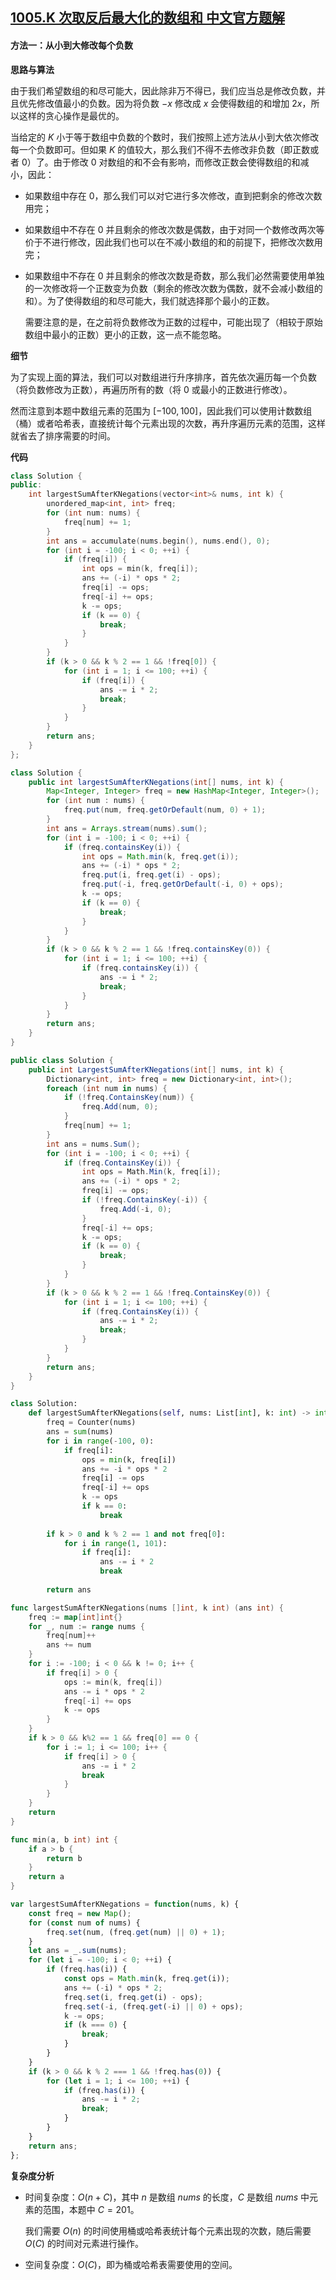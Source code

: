 ## [1005.K 次取反后最大化的数组和 中文官方题解](https://leetcode.cn/problems/maximize-sum-of-array-after-k-negations/solutions/100000/k-ci-qu-fan-hou-zui-da-hua-de-shu-zu-he-4r5lb)
#### 方法一：从小到大修改每个负数

**思路与算法**

由于我们希望数组的和尽可能大，因此除非万不得已，我们应当总是修改负数，并且优先修改值最小的负数。因为将负数 $-x$ 修改成 $x$ 会使得数组的和增加 $2x$，所以这样的贪心操作是最优的。

当给定的 $K$ 小于等于数组中负数的个数时，我们按照上述方法从小到大依次修改每一个负数即可。但如果 $K$ 的值较大，那么我们不得不去修改非负数（即正数或者 $0$）了。由于修改 $0$ 对数组的和不会有影响，而修改正数会使得数组的和减小，因此：

- 如果数组中存在 $0$，那么我们可以对它进行多次修改，直到把剩余的修改次数用完；

- 如果数组中不存在 $0$ 并且剩余的修改次数是偶数，由于对同一个数修改两次等价于不进行修改，因此我们也可以在不减小数组的和的前提下，把修改次数用完；

- 如果数组中不存在 $0$ 并且剩余的修改次数是奇数，那么我们必然需要使用单独的一次修改将一个正数变为负数（剩余的修改次数为偶数，就不会减小数组的和）。为了使得数组的和尽可能大，我们就选择那个最小的正数。

    需要注意的是，在之前将负数修改为正数的过程中，可能出现了（相较于原始数组中最小的正数）更小的正数，这一点不能忽略。

**细节**

为了实现上面的算法，我们可以对数组进行升序排序，首先依次遍历每一个负数（将负数修改为正数），再遍历所有的数（将 $0$ 或最小的正数进行修改）。

然而注意到本题中数组元素的范围为 $[-100, 100]$，因此我们可以使用计数数组（桶）或者哈希表，直接统计每个元素出现的次数，再升序遍历元素的范围，这样就省去了排序需要的时间。

**代码**

```C++ [sol1-C++]
class Solution {
public:
    int largestSumAfterKNegations(vector<int>& nums, int k) {
        unordered_map<int, int> freq;
        for (int num: nums) {
            freq[num] += 1;
        }
        int ans = accumulate(nums.begin(), nums.end(), 0);
        for (int i = -100; i < 0; ++i) {
            if (freq[i]) {
                int ops = min(k, freq[i]);
                ans += (-i) * ops * 2;
                freq[i] -= ops;
                freq[-i] += ops;
                k -= ops;
                if (k == 0) {
                    break;
                }
            }
        }
        if (k > 0 && k % 2 == 1 && !freq[0]) {
            for (int i = 1; i <= 100; ++i) {
                if (freq[i]) {
                    ans -= i * 2;
                    break;
                }
            }
        }
        return ans;
    }
};
```

```Java [sol1-Java]
class Solution {
    public int largestSumAfterKNegations(int[] nums, int k) {
        Map<Integer, Integer> freq = new HashMap<Integer, Integer>();
        for (int num : nums) {
            freq.put(num, freq.getOrDefault(num, 0) + 1);
        }
        int ans = Arrays.stream(nums).sum();
        for (int i = -100; i < 0; ++i) {
            if (freq.containsKey(i)) {
                int ops = Math.min(k, freq.get(i));
                ans += (-i) * ops * 2;
                freq.put(i, freq.get(i) - ops);
                freq.put(-i, freq.getOrDefault(-i, 0) + ops);
                k -= ops;
                if (k == 0) {
                    break;
                }
            }
        }
        if (k > 0 && k % 2 == 1 && !freq.containsKey(0)) {
            for (int i = 1; i <= 100; ++i) {
                if (freq.containsKey(i)) {
                    ans -= i * 2;
                    break;
                }
            }
        }
        return ans;
    }
}
```

```C# [sol1-C#]
public class Solution {
    public int LargestSumAfterKNegations(int[] nums, int k) {
        Dictionary<int, int> freq = new Dictionary<int, int>();
        foreach (int num in nums) {
            if (!freq.ContainsKey(num)) {
                freq.Add(num, 0);
            }
            freq[num] += 1;
        }
        int ans = nums.Sum();
        for (int i = -100; i < 0; ++i) {
            if (freq.ContainsKey(i)) {
                int ops = Math.Min(k, freq[i]);
                ans += (-i) * ops * 2;
                freq[i] -= ops;
                if (!freq.ContainsKey(-i)) {
                    freq.Add(-i, 0);
                }
                freq[-i] += ops;
                k -= ops;
                if (k == 0) {
                    break;
                }
            }
        }
        if (k > 0 && k % 2 == 1 && !freq.ContainsKey(0)) {
            for (int i = 1; i <= 100; ++i) {
                if (freq.ContainsKey(i)) {
                    ans -= i * 2;
                    break;
                }
            }
        }
        return ans;
    }
}
```

```Python [sol1-Python3]
class Solution:
    def largestSumAfterKNegations(self, nums: List[int], k: int) -> int:
        freq = Counter(nums)
        ans = sum(nums)
        for i in range(-100, 0):
            if freq[i]:
                ops = min(k, freq[i])
                ans += -i * ops * 2
                freq[i] -= ops
                freq[-i] += ops
                k -= ops
                if k == 0:
                    break
        
        if k > 0 and k % 2 == 1 and not freq[0]:
            for i in range(1, 101):
                if freq[i]:
                    ans -= i * 2
                    break
        
        return ans
```

```go [sol1-Golang]
func largestSumAfterKNegations(nums []int, k int) (ans int) {
    freq := map[int]int{}
    for _, num := range nums {
        freq[num]++
        ans += num
    }
    for i := -100; i < 0 && k != 0; i++ {
        if freq[i] > 0 {
            ops := min(k, freq[i])
            ans -= i * ops * 2
            freq[-i] += ops
            k -= ops
        }
    }
    if k > 0 && k%2 == 1 && freq[0] == 0 {
        for i := 1; i <= 100; i++ {
            if freq[i] > 0 {
                ans -= i * 2
                break
            }
        }
    }
    return
}

func min(a, b int) int {
    if a > b {
        return b
    }
    return a
}
```

```JavaScript [sol1-JavaScript]
var largestSumAfterKNegations = function(nums, k) {
    const freq = new Map();
    for (const num of nums) {
        freq.set(num, (freq.get(num) || 0) + 1);
    }
    let ans = _.sum(nums);
    for (let i = -100; i < 0; ++i) {
        if (freq.has(i)) {
            const ops = Math.min(k, freq.get(i));
            ans += (-i) * ops * 2;
            freq.set(i, freq.get(i) - ops);
            freq.set(-i, (freq.get(-i) || 0) + ops);
            k -= ops;
            if (k === 0) {
                break;
            }
        }
    }
    if (k > 0 && k % 2 === 1 && !freq.has(0)) {
        for (let i = 1; i <= 100; ++i) {
            if (freq.has(i)) {
                ans -= i * 2;
                break;
            }
        }
    }
    return ans;
};
```

**复杂度分析**

- 时间复杂度：$O(n + C)$，其中 $n$ 是数组 $\textit{nums}$ 的长度，$C$ 是数组 $\textit{nums}$ 中元素的范围，本题中 $C = 201$。

    我们需要 $O(n)$ 的时间使用桶或哈希表统计每个元素出现的次数，随后需要 $O(C)$ 的时间对元素进行操作。

- 空间复杂度：$O(C)$，即为桶或哈希表需要使用的空间。
